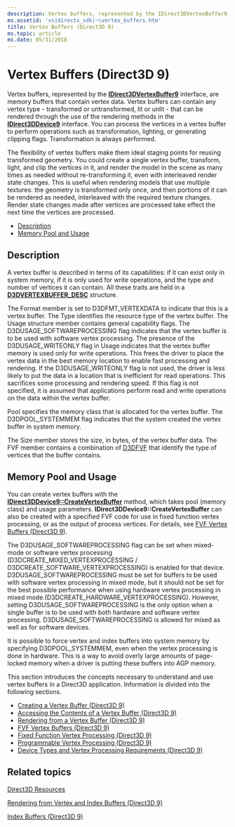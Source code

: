 ```yaml
---
description: Vertex buffers, represented by the IDirect3DVertexBuffer9 interface, are memory buffers that contain vertex data.
ms.assetid: 'vs|directx_sdk|~\vertex_buffers.htm'
title: Vertex Buffers (Direct3D 9)
ms.topic: article
ms.date: 05/31/2018
---
```


# Vertex Buffers (Direct3D 9)

Vertex buffers, represented by the [**IDirect3DVertexBuffer9**](/windows/desktop/api) interface, are memory buffers that contain vertex data. Vertex buffers can contain any vertex type - transformed or untransformed, lit or unlit - that can be rendered through the use of the rendering methods in the [**IDirect3DDevice9**](/windows/win32/api/d3d9helper/nn-d3d9helper-idirect3ddevice9) interface. You can process the vertices in a vertex buffer to perform operations such as transformation, lighting, or generating clipping flags. Transformation is always performed.

The flexibility of vertex buffers make them ideal staging points for reusing transformed geometry. You could create a single vertex buffer, transform, light, and clip the vertices in it, and render the model in the scene as many times as needed without re-transforming it, even with interleaved render state changes. This is useful when rendering models that use multiple textures: the geometry is transformed only once, and then portions of it can be rendered as needed, interleaved with the required texture changes. Render state changes made after vertices are processed take effect the next time the vertices are processed.

-   [Description](#description)
-   [Memory Pool and Usage](#memory-pool-and-usage)

## Description

A vertex buffer is described in terms of its capabilities: if it can exist only in system memory, if it is only used for write operations, and the type and number of vertices it can contain. All these traits are held in a [**D3DVERTEXBUFFER\_DESC**](d3dvertexbuffer-desc.md) structure.

The Format member is set to D3DFMT\_VERTEXDATA to indicate that this is a vertex buffer. The Type identifies the resource type of the vertex buffer. The Usage structure member contains general capability flags. The D3DUSAGE\_SOFTWAREPROCESSING flag indicates that the vertex buffer is to be used with software vertex processing. The presence of the D3DUSAGE\_WRITEONLY flag in Usage indicates that the vertex buffer memory is used only for write operations. This frees the driver to place the vertex data in the best memory location to enable fast processing and rendering. If the D3DUSAGE\_WRITEONLY flag is not used, the driver is less likely to put the data in a location that is inefficient for read operations. This sacrifices some processing and rendering speed. If this flag is not specified, it is assumed that applications perform read and write operations on the data within the vertex buffer.

Pool specifies the memory class that is allocated for the vertex buffer. The D3DPOOL\_SYSTEMMEM flag indicates that the system created the vertex buffer in system memory.

The Size member stores the size, in bytes, of the vertex buffer data. The FVF member contains a combination of [D3DFVF](d3dfvf.md) that identify the type of vertices that the buffer contains.

## Memory Pool and Usage

You can create vertex buffers with the [**IDirect3DDevice9::CreateVertexBuffer**](/windows/desktop/api) method, which takes pool (memory class) and usage parameters. **IDirect3DDevice9::CreateVertexBuffer** can also be created with a specified FVF code for use in fixed function vertex processing, or as the output of process vertices. For details, see [FVF Vertex Buffers (Direct3D 9)](fvf-vertex-buffers.md).

The D3DUSAGE\_SOFTWAREPROCESSING flag can be set when mixed-mode or software vertex processing (D3DCREATE\_MIXED\_VERTEXPROCESSING / D3DCREATE\_SOFTWARE\_VERTEXPROCESSING) is enabled for that device. D3DUSAGE\_SOFTWAREPROCESSING must be set for buffers to be used with software vertex processing in mixed mode, but it should not be set for the best possible performance when using hardware vertex processing in mixed mode.(D3DCREATE\_HARDWARE\_VERTEXPROCESSING). However, setting D3DUSAGE\_SOFTWAREPROCESSING is the only option when a single buffer is to be used with both hardware and software vertex processing. D3DUSAGE\_SOFTWAREPROCESSING is allowed for mixed as well as for software devices.

It is possible to force vertex and index buffers into system memory by specifying D3DPOOL\_SYSTEMMEM, even when the vertex processing is done in hardware. This is a way to avoid overly large amounts of page-locked memory when a driver is putting these buffers into AGP memory.

This section introduces the concepts necessary to understand and use vertex buffers in a Direct3D application. Information is divided into the following sections.

-   [Creating a Vertex Buffer (Direct3D 9)](creating-a-vertex-buffer.md)
-   [Accessing the Contents of a Vertex Buffer (Direct3D 9)](accessing-the-contents-of-a-vertex-buffer.md)
-   [Rendering from a Vertex Buffer (Direct3D 9)](rendering-from-a-vertex-buffer.md)
-   [FVF Vertex Buffers (Direct3D 9)](fvf-vertex-buffers.md)
-   [Fixed Function Vertex Processing (Direct3D 9)](fixed-function-vertex-processing.md)
-   [Programmable Vertex Processing (Direct3D 9)](programmable-vertex-processing.md)
-   [Device Types and Vertex Processing Requirements (Direct3D 9)](device-types-and-vertex-processing-requirements.md)

## Related topics

<dl> <dt>

[Direct3D Resources](direct3d-resources.md)
</dt> <dt>

[Rendering from Vertex and Index Buffers (Direct3D 9)](rendering-from-vertex-and-index-buffers.md)
</dt> <dt>

[Index Buffers (Direct3D 9)](index-buffers.md)
</dt> </dl>

 

 
